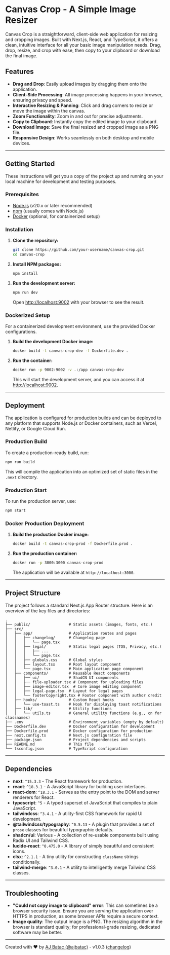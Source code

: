 # Canvas Crop - A Simple Image Resizer

Canvas Crop is a straightforward, client-side web application for resizing and cropping images. Built with Next.js, React, and TypeScript, it offers a clean, intuitive interface for all your basic image manipulation needs. Drag, drop, resize, and crop with ease, then copy to your clipboard or download the final image.

## Features

-   **Drag and Drop**: Easily upload images by dragging them onto the application.
-   **Client-Side Processing**: All image processing happens in your browser, ensuring privacy and speed.
-   **Interactive Resizing & Panning**: Click and drag corners to resize or move the image within the canvas.
-   **Zoom Functionality**: Zoom in and out for precise adjustments.
-   **Copy to Clipboard**: Instantly copy the edited image to your clipboard.
-   **Download Image**: Save the final resized and cropped image as a PNG file.
-   **Responsive Design**: Works seamlessly on both desktop and mobile devices.

---

## Getting Started

These instructions will get you a copy of the project up and running on your local machine for development and testing purposes.

### Prerequisites

-   [Node.js](https://nodejs.org/) (v20.x or later recommended)
-   [npm](https://www.npmjs.com/) (usually comes with Node.js)
-   [Docker](https://www.docker.com/) (optional, for containerized setup)

### Installation

1.  **Clone the repository:**
    ```sh
    git clone https://github.com/your-username/canvas-crop.git
    cd canvas-crop
    ```

2.  **Install NPM packages:**
    ```sh
    npm install
    ```

3.  **Run the development server:**
    ```sh
    npm run dev
    ```
    Open [http://localhost:9002](http://localhost:9002) with your browser to see the result.

### Dockerized Setup

For a containerized development environment, use the provided Docker configurations.

1.  **Build the development Docker image:**
    ```sh
    docker build -t canvas-crop-dev -f Dockerfile.dev .
    ```

2.  **Run the container:**
    ```sh
    docker run -p 9002:9002 -v .:/app canvas-crop-dev
    ```
    This will start the development server, and you can access it at [http://localhost:9002](http://localhost:9002).

---

## Deployment

The application is configured for production builds and can be deployed to any platform that supports Node.js or Docker containers, such as Vercel, Netlify, or Google Cloud Run.

### Production Build

To create a production-ready build, run:
```sh
npm run build
```
This will compile the application into an optimized set of static files in the `.next` directory.

### Production Start

To run the production server, use:
```sh
npm start
```

### Docker Production Deployment

1.  **Build the production Docker image:**
    ```sh
    docker build -t canvas-crop-prod -f Dockerfile.prod .
    ```

2.  **Run the production container:**
    ```sh
    docker run -p 3000:3000 canvas-crop-prod
    ```
    The application will be available at `http://localhost:3000`.

---

## Project Structure

The project follows a standard Next.js App Router structure. Here is an overview of the key files and directories:

```
.
├── public/                 # Static assets (images, fonts, etc.)
├── src/
│   ├── app/                # Application routes and pages
│   │   ├── changelog/      # Changelog page
│   │   │   └── page.tsx
│   │   ├── legal/          # Static legal pages (TOS, Privacy, etc.)
│   │   │   ├── ...
│   │   │   └── page.tsx
│   │   ├── globals.css     # Global styles
│   │   ├── layout.tsx      # Root layout component
│   │   └── page.tsx        # Main application page component
│   ├── components/         # Reusable React components
│   │   ├── ui/             # ShadCN UI components
│   │   ├── file-uploader.tsx # Component for uploading files
│   │   ├── image-editor.tsx  # Core image editing component
│   │   ├── legal-page.tsx  # Layout for legal pages
│   │   └── footerCopyright.tsx # Footer component with author credit
│   ├── hooks/              # Custom React hooks
│   │   └── use-toast.ts    # Hook for displaying toast notifications
│   ├── lib/                # Utility functions
│   │   └── utils.ts        # General utility functions (e.g., cn for classnames)
├── .env                    # Environment variables (empty by default)
├── Dockerfile.dev          # Docker configuration for development
├── Dockerfile.prod         # Docker configuration for production
├── next.config.ts          # Next.js configuration file
├── package.json            # Project dependencies and scripts
├── README.md               # This file
└── tsconfig.json           # TypeScript configuration
```

---

## Dependencies

-   **next**: `^15.3.3` - The React framework for production.
-   **react**: `^18.3.1` - A JavaScript library for building user interfaces.
-   **react-dom**: `^18.3.1` - Serves as the entry point to the DOM and server renderers for React.
-   **typescript**: `^5` - A typed superset of JavaScript that compiles to plain JavaScript.
-   **tailwindcss**: `^3.4.1` - A utility-first CSS framework for rapid UI development.
-   **@tailwindcss/typography**: `^0.5.13` - A plugin that provides a set of `prose` classes for beautiful typographic defaults.
-   **shadcn/ui**: Various - A collection of re-usable components built using Radix UI and Tailwind CSS.
-   **lucide-react**: `^0.475.0` - A library of simply beautiful and consistent icons.
-   **clsx**: `^2.1.1` - A tiny utility for constructing `className` strings conditionally.
-   **tailwind-merge**: `^3.0.1` - A utility to intelligently merge Tailwind CSS classes.

---

## Troubleshooting

-   **"Could not copy image to clipboard" error**: This can sometimes be a browser security issue. Ensure you are serving the application over HTTPS in production, as some browser APIs require a secure context.
-   **Image quality**: The output image is a PNG. The resizing algorithm in the browser is standard quality; for professional-grade resizing, dedicated software may be better.

---

Created with ❤️ by <a href="https://ajbatac.github.io/?=ImageCropper" target="_blank">AJ Batac (@ajbatac)</a> - v1.0.3 (<a href="/changelog">changelog</a>)
